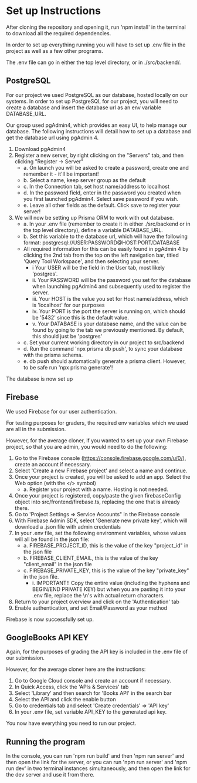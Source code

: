 # Set up Instructions

After cloning the repository and opening it, run 'npm install' in the terminal to download
all the required dependencies.

In order to set up everything running you will have to set up .env file in the project as well
as a few other programs.

The .env file can go in either the top level directory, or in ./src/backend/.

## PostgreSQL

For our project we used PostgreSQL as our database, hosted locally on our systems. In order to set up PostgreSQL for our project,
you will need to create a database and insert the database url as an env variable DATABASE_URL.

Our group used pgAdmin4, which provides an easy UI, to help manage our database. The following instructions will detail how to
set up a database and get the database url using pgAdmin 4.

1. Download pgAdmin4
2. Register a new server, by right clicking on the "Servers" tab, and then clicking "Register -> Server"
   - a. On launch you will be asked to create a password, create one and remember it - it'll be important!
   - b. Select a name, keep server group as the default
   - c. In the Connection tab, set host name/address to localhost
   - d. In the password field, enter in the password you created when you first launched pgAdmin4. Select save password if you wish.
   - e. Leave all other fields as the default. Click save to register your server!
3. We will now be setting up Prisma ORM to work with out database.
   - a. In your .env file (remember to create it in either ./src/backend or in the top level directory), define a variable
     DATABASE_URL.
   - b. Set this variable to the database url, which will have the following format: postgresql://USER:PASSWORD@HOST:PORT/DATABASE
   - All required information for this can be easily found in pgAdmin 4 by clicking the 2nd tab from the top on the left
     navigation bar, titled 'Query Tool Workspace', and then selecting your server.
     - i Your USER will be the field in the User tab, most likely 'postgres'.
     - ii. Your PASSWORD will be the password you set for the database when launching pgAdmin4 and subsequently used to register the server.
     - iii. Your HOST is the value you set for Host name/address, which is 'localhost' for our purposes
     - iv. Your PORT is the port the server is running on, which should be '5432' since this is the default value.
     - v. Your DATABASE is your database name, and the value can be found by going to the tab we previously mentioned. By default, this should just be 'postgres'
   - c. Set your current working directory in our project to src/backend
   - d. Run the command 'npx prisma db push', to sync your database with the prisma schema.
   - e. db push should automatically generate a prisma client. However, to be safe run 'npx prisma generate'!

The database is now set up

## Firebase

We used Firebase for our user authentication.

For testing purposes for graders, the required env variables which we used are all in the submission.

However, for the average cloner, if you wanted to set up your own Firebase project, so that you are admin,
you would need to do the following:

1. Go to the Firebase console (https://console.firebase.google.com/u/0/), create an account if necessary.
2. Select 'Create a new Firebase project' and select a name and continue.
3. Once your project is created, you will be asked to add an app. Select the Web option (with the </> symbol)
   - a. Register your project with a name. Hosting is not needed.
4. Once your project is registered, copy/paste the given firebaseConfig object into src/frontend/firebase.ts,
   replacing the one that is already there.
5. Go to 'Project Settings => Service Accounts" in the Firebase console
6. With Firebase Admin SDK, select 'Generate new private key', which will download a .json file with admin credentials
7. In your .env file, set the following environment variables, whose values will all be found in the json file:
   - a. FIREBASE_PROJECT_ID, this is the value of the key "project_id" in the json file
   - b. FIREBASE_CLIENT_EMAIL, this is the value of the key "client_email" in the json file
   - c. FIREBASE_PRIVATE_KEY, this is the value of the key "private_key" in the json file.
     - i. IMPORTANT!! Copy the entire value (including the hyphens and BEGIN/END PRIVATE KEY) but when you are pasting it into your .env file, replace the \n's with actual return characters.
8. Return to your project overview and click on the 'Authentication' tab
9. Enable authentication, and set Email/Password as your method

Firebase is now successfully set up.

## GoogleBooks API KEY

Again, for the purposes of grading the API key is included in the .env file of our
submission.

However, for the average cloner here are the instructions:

1. Go to Google Cloud console and create an account if necessary.
2. In Quick Access, click the 'APIs & Services' tab
3. Select 'Library' and then search for 'Books API' in the search bar
4. Select the API and click the enable button
5. Go to credentials tab and select 'Create credentials' => 'API key'
6. In your .env file, set variable API_KEY to the generated api key.

You now have everything you need to run our project.

## Running the program

In the console, you can run 'npm run build' and then 'npm run server' and then
open the link for the server, or you can run 'npm run server' and 'npm run dev'
in two terminal instances simultaneously, and then open the link for the dev server
and use it from there.
